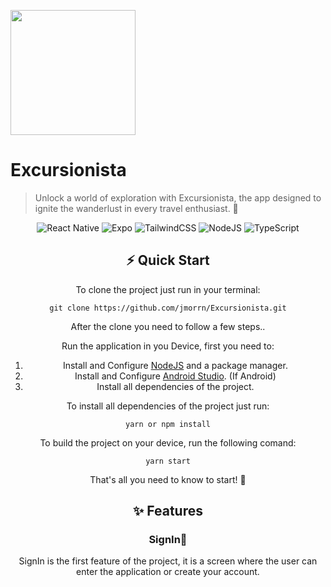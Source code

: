 
[<img src="https://raw.githubusercontent.com/jmorrn/Excursionista/main/assets/images/Logo.png" width="200"/>][Repo_URL]

  

# Excursionista

> Unlock a world of exploration with Excursionista, the app designed to ignite the wanderlust in every travel enthusiast. 🛬

<div  align="center">

  

![React Native](https://img.shields.io/badge/react_native-%2320232a.svg?style=for-the-badge&logo=react&logoColor=%2361DAFB) ![Expo](https://img.shields.io/badge/expo-1C1E24?style=for-the-badge&logo=expo&logoColor=#D04A37) ![TailwindCSS](https://img.shields.io/badge/tailwindcss-%2338B2AC.svg?style=for-the-badge&logo=tailwind-css&logoColor=white) ![NodeJS](https://img.shields.io/badge/node.js-6DA55F?style=for-the-badge&logo=node.js&logoColor=white) ![TypeScript](https://img.shields.io/badge/typescript-%23007ACC.svg?style=for-the-badge&logo=typescript&logoColor=white)

  

<div  align="center">

  
  

## ⚡ Quick Start

To clone the project just run in your terminal:

    git clone https://github.com/jmorrn/Excursionista.git

After the clone you need to follow a few steps..

Run the application in you Device, first you need to:

 1. Install and Configure [NodeJS](https://nodejs.org/en) and a package manager.
 2. Install and Configure [Android Studio](https://developer.android.com/studio). (If Android)
 3. Install all dependencies of the project.

To install all dependencies of the project just run:

    yarn or npm install

To build the project on your device, run the following comand:

    yarn start


That's all you need to know to start! 🤩

## ✨ Features

### SignIn🔏
SignIn is the first feature of the project, it is a screen where the user can enter the application or create your account.



<!-- Repository references -->

[Excursionista_Logo]: https://raw.githubusercontent.com/jmorrn/Excursionista/main/assets/images/Logo.png

[Repo_URL]: https://github.com/jmorrn/Excursionista/